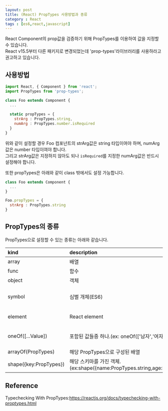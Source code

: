 ```yaml
---
layout: post
title: (React) PropTypes 사용방법과 종류    
category : React
tags : [es6,react,javascript]
---
```

React Component의 prop값을 검증하기 위해 PropTypes를 이용하여 값을 지정할 수 있습니다.   
React v15.5부터 다른 패키지로 변경되었는데 'prop-types'라이브러리를 사용하라고 권고하고 있습니다.       

사용방법
----
```javascript
import React, { Component } from 'react';
import PropTypes from 'prop-types';

class Foo extends Component {
  ...
  
  static propTypes = {
    strArg : PropTypes.string,            
    numArg : PropTypes.number.isRequired   
  }
}
```

위와 같이 설정할 경우 Foo 컴포넌트의 strArg값은 string 타입이여야 하며, numArg값은 number 타입이여야 합니다.   
그리고 strArg값은 지정하지 않아도 되나 `isRequired`를 지정한 numArg값은 반드시 설정해야 합니다.    

또한 propTypes은 아래와 같이 class 밖에서도 설정 가능합니다.    

```javascript
class Foo extends Component {
  ...
}

Foo.propTypes = {
  strArg : PropTypes.string
}
```

PropTypes의 종류
----
PropTypes으로 설정할 수 있는 종류는 아래와 같습니다.    

|kind|description|kind|description|
|:---|:---|:---|:---|
|array|배열|bool|true/false|
|func|함수|number|숫자|
|object|객체|string|문자열|
|symbol|심벌 개체(ES6)|node|렌더링 가능한 모든것(number, string, element, 또는 그것들이 포함된 array/fragment)|
|element|React element|instanceOf(ClassName)|JS에서 instanceof로 정의 가능한 클래스 인스턴스|
|oneOf([...Value])|포함된 값들중 하나.(ex: oneOf(['남자','여자']))|oneOfType([...PropTypes])|포함된 PropTypes들중 하나. (ex: oneOfType([PropTypes.string, PropTypes.instanceOf(MyClass)]))|
|arrayOf(PropTypes)|해당 PropTypes으로 구성된 배열|objectOf(PropTypes)|주어진 종류의 값을 가진 객체|
|shape({key:PropTypes})|해당 스키마를 가진 객체.(ex:shape({name:PropTypes.string,age:PropTypes.number}))|exact({key:PropTypes})|명확하게 해당 스키마만 존재해야함.|


Reference
----
Typechecking With PropTypes:<https://reactjs.org/docs/typechecking-with-proptypes.html>
